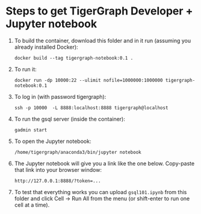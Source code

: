Steps to get TigerGraph Developer + Jupyter notebook 
=================

1. To build the container, download this folder and in it run (assuming you already installed Docker):

   `docker build --tag tigergraph-notebook:0.1 .`
   
2. To run it:

   `docker run -dp 10000:22 --ulimit nofile=1000000:1000000 tigergraph-notebook:0.1`
   
3. To log in (with password tigergraph):

   `ssh -p 10000  -L 8888:localhost:8888 tigergraph@localhost`
   
4. To run the gsql server (inside the container):

   `gadmin start`
   
5. To open the Jupyter notebook:

   `/home/tigergraph/anaconda3/bin/jupyter notebook`
   
6. The Jupyter notebook will give you a link like the one below. Copy-paste that link into your browser window:

   `http://127.0.0.1:8888/?token=...`

7. To test that everything works you can upload `gsql101.ipynb` from this folder and click Cell -> Run All from the menu (or shift-enter to run one cell at a time).  
   
